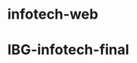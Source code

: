 # infotech-web


<!-- https://preview.themeforest.net/item/itfirm-it-solutions-services-wordpress-theme/full_screen_preview/35002990?_ga=2.45913062.33553036.1729668091-1184368455.1708437207&_gac=1.58643800.1729668929.Cj0KCQjwveK4BhD4ARIsAKy6pMLXGnozRkMSdGftagSSnR62QtNTMx8enEeja_dc1xOVw_OTIZweMYMaAkZiEALw_wcB -->
# IBG-infotech-final
